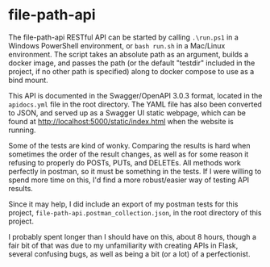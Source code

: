 # file-path-api

The file-path-api RESTful API can be started by calling `.\run.ps1` in a Windows PowerShell environment, or `bash run.sh` in a Mac/Linux environment. The script takes an absolute path as an argument, builds a docker image, and passes the path (or the default "testdir" included in the project, if no other path is specified) along to docker compose to use as a bind mount.

This API is documented in the Swagger/OpenAPI 3.0.3 format, located in the `apidocs.yml` file in the root directory. The YAML file has also been converted to JSON, and served up as a Swagger UI static webpage, which can be found at [http://localhost:5000/static/index.html](http://localhost:5000/static/index.html) when the website is running.

Some of the tests are kind of wonky. Comparing the results is hard when sometimes the order of the result changes, as well as for some reason it refusing to properly do POSTs, PUTs, and DELETEs. All methods work perfectly in postman, so it must be something in the tests. If I were willing to spend more time on this, I'd find a more robust/easier way of testing API results. 

Since it may help, I did include an export of my postman tests for this project, `file-path-api.postman_collection.json`, in the root directory of this project.

I probably spent longer than I should have on this, about 8 hours, though a fair bit of that was due to my unfamiliarity with creating APIs in Flask, several confusing bugs, as well as being a bit (or a lot) of a perfectionist.
